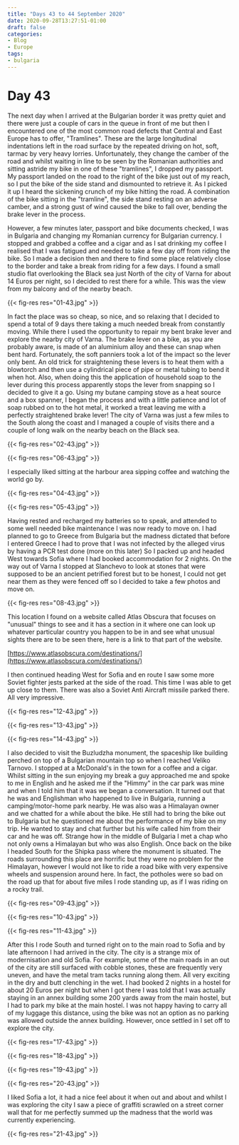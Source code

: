 ```yaml
---
title: "Days 43 to 44 September 2020"
date: 2020-09-28T13:27:51-01:00
draft: false
categories:
- Blog
- Europe
tags:
- bulgaria
---
```


# Day 43

The next day when I arrived at the Bulgarian border it was pretty quiet and there were just a couple of cars in the queue in front of me but then I encountered one of the most common road defects that Central and East Europe has to offer, "Tramlines". These are the large longitudinal indentations left in the road surface by the repeated driving on hot, soft, tarmac by very heavy lorries. Unfortunately, they change the camber of the road and whilst waiting in line to be seen by the Romanian authorities and sitting astride my bike in one of these "tramlines", I dropped my passport. My passport landed on the road to the right of the bike just out of my reach, so I put the bike of the side stand and dismounted to retrieve it. As I picked it up I heard the sickening crunch of my bike hitting the road. A combination of the bike sitting in the "tramline", the side stand resting on an adverse camber, and a strong gust of wind caused the bike to fall over, bending the brake lever in the process. 

However, a few minutes later, passport and bike documents checked, I was in Bulgaria and changing my Romanian currency for Bulgarian currency. I stopped and grabbed a coffee and a cigar and as I sat drinking my coffee I realised that I was fatigued and needed to take a few day off from riding the bike. So I made a decision then and there to find some place relatively close to the border and take a break from riding for a few days. I found a small studio flat overlooking the Black sea just North of the city of Varna for about 14 Euros per night, so I decided to rest there for a while. This was the view from my balcony and of the nearby beach.

{{< fig-res res="01-43.jpg" >}}

<!--more-->

In fact the place was so cheap, so nice, and so relaxing that I decided to spend a total of 9 days there taking a much needed break from constantly moving. While there I used the opportunity to repair my bent brake lever and explore the nearby city of Varna. The brake lever on a bike, as you are probably aware, is made of an aluminium alloy and these can snap when bent hard. Fortunately, the soft panniers took a lot of the impact so the lever only bent. An old trick for straightening these levers is to heat them with a blowtorch and then use a cylindrical piece of pipe or metal tubing to bend it when hot. Also, when doing this the application of household soap to the lever during this process apparently stops the lever from snapping so I decided to give it a go. Using my butane camping stove as a heat source and a box spanner, I began the process and with a little patience and lot of soap rubbed on to the hot metal, it worked a treat leaving me with a perfectly straightened brake lever! The city of Varna was just a few miles to the South along the coast and I managed a couple of visits there and a couple of long walk on the nearby beach on the Black sea. 

{{< fig-res res="02-43.jpg" >}}

{{< fig-res res="06-43.jpg" >}}

I especially liked sitting at the harbour area sipping coffee and watching the world go by. 

{{< fig-res res="04-43.jpg" >}}

{{< fig-res res="05-43.jpg" >}}

Having rested and recharged my batteries so to speak, and attended to some well needed bike maintenance I was now ready to move on. I had planned to go to Greece from Bulgaria but the madness dictated that before I entered Greece I had to prove that I was not infected by the alleged virus by having a PCR test done (more on this later) So I packed up and headed West towards Sofia where I had booked accommodation for 2 nights. On the way out of Varna I stopped at Slanchevo to look at stones that were supposed to be an ancient petrified forest but to be honest, I could not get near them as they were fenced off so I decided to take a few photos and move on.

{{< fig-res res="08-43.jpg" >}}

This location I found on a website called Atlas Obscura that focuses on "unusual" things to see and it has a section in it where one can look up whatever particular country you happen to be in and see what unusual sights there are to be seen there, here is a link to that part of the website. 

[https://www.atlasobscura.com/destinations/](https://www.atlasobscura.com/destinations/)

I then continued heading West for Sofia and en route I saw some more Soviet fighter jests parked at the side of the road. This time I was able to get up close to them. There was also a Soviet Anti Aircraft missile parked there. All very impressive.

{{< fig-res res="12-43.jpg" >}}

{{< fig-res res="13-43.jpg" >}}

{{< fig-res res="14-43.jpg" >}}

I also decided to visit the Buzludzha monument, the spaceship like building perched on top of a Bulgarian mountain top so when I reached Veliko Tarnovo. I stopped at a McDonald's in the town for a coffee and a cigar. Whilst sitting in the sun enjoying my break a guy approached me and spoke to me in English and he asked me if the "Himmy" in the car park was mine and when I told him that it was we began a conversation. It turned out that he was and Englishman who happened to live in Bulgaria, running a camping/motor-home park nearby. He was also was a Himalayan owner and we chatted for a while about the bike. He still had to bring the bike out to Bulgaria but he questioned me about the performance of my bike on my trip. He wanted to stay and chat further but his wife called him from their car and he was off. Strange how in the middle of Bulgaria I met a chap who not only owns a Himalayan but who was also English. Once back on the bike I headed South for the Shipka pass where the monument is situated. The roads surrounding this place are horrific but they were no problem for the Himalayan, however I would not like to ride a road bike with very expensive wheels and suspension around here. In fact, the potholes were so bad on the road up that for about five miles I rode standing up, as if I was riding on a rocky trail.

{{< fig-res res="09-43.jpg" >}}

{{< fig-res res="10-43.jpg" >}}

{{< fig-res res="11-43.jpg" >}}

After this I rode South and turned right on to the main road to Sofia and by late afternoon I had arrived in the city. The city is a strange mix of modernisation and old Sofia. For example, some of the main roads in an out of the city are still surfaced with cobble stones, these are frequently very uneven, and have the metal tram tacks running along them. All very exciting in the dry and butt clenching in the wet. I had booked 2 nights in a hostel for about 20 Euros per night but when I got there I was told that I was actually staying in an annex building some 200 yards away from the main hostel, but I had to park my bike at the main hostel. I was not happy having to carry all of my luggage this distance, using the bike was not an option as no parking was allowed outside the annex building. However, once settled in I set off to explore the city.

{{< fig-res res="17-43.jpg" >}}

{{< fig-res res="18-43.jpg" >}}

{{< fig-res res="19-43.jpg" >}}

{{< fig-res res="20-43.jpg" >}}

I liked Sofia a lot, it had a nice feel about it when out and about and whilst I was exploring the city I saw a piece of graffiti scrawled on a street corner wall that for me perfectly summed up the madness that the world was currently experiencing.

{{< fig-res res="21-43.jpg" >}}
